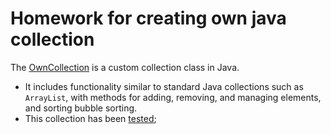 
# Homework for creating own java collection
The [OwnCollection](/src/main/java/kapyrin/collection/OwnCollection.java) is a custom collection class in Java.
- It includes functionality similar to standard Java collections such as `ArrayList`, with methods for adding, removing, and managing elements, and sorting bubble sorting.
- This collection has been [tested](src/test/java/kapyrin/collection/OwnCollectionTest.java);


